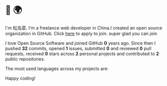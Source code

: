 # 👋 🌍

I'm 松岛菜. I'm a freelance web developer in China.I created an open source organization in GitHub. Click [here](https://github.com/Magic-Academy/.github/issues/new?assignees=&labels=invite+me+to+the+organisation&template=invitation.yml&title=Please+invite+me+to+the+GitHub+Community+Organization) to apply to join. super glad you can join

I love Open Source Software and joined GitHub **0** years ago. Since then I pushed **32** commits, opened **1** issues, submitted **0** and reviewed **0** pull requests, received **0** stars across **2** personal projects and contributed to **2** public repositories.

The most used languages across my projects are:



Happy coding!
